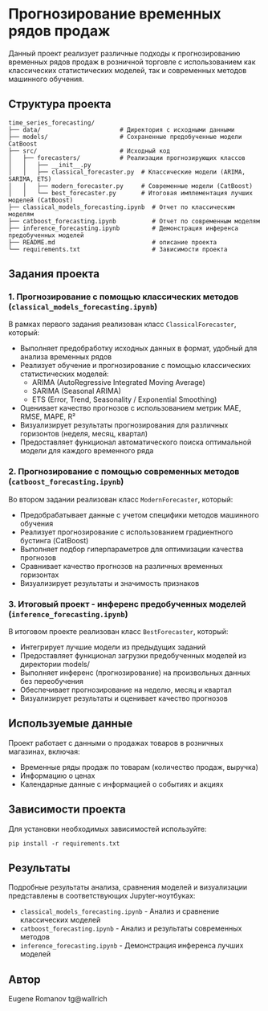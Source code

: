 # Прогнозирование временных рядов продаж

Данный проект реализует различные подходы к прогнозированию временных рядов продаж в розничной торговле с использованием как классических статистических моделей, так и современных методов машинного обучения.

## Структура проекта

```
time_series_forecasting/
├── data/                      # Директория с исходными данными
├── models/                    # Сохраненные предобученные модели CatBoost
├── src/                       # Исходный код
│   ├── forecasters/           # Реализации прогнозирующих классов
│   │   ├── __init__.py
│   │   ├── classical_forecaster.py  # Классические модели (ARIMA, SARIMA, ETS)
│   │   ├── modern_forecaster.py     # Современные модели (CatBoost)
│   │   └── best_forecaster.py       # Итоговая имплементация лучших моделей (CatBoost)
├── classical_models_forecasting.ipynb  # Отчет по классическим моделям
├── catboost_forecasting.ipynb          # Отчет по современным моделям
├── inference_forecasting.ipynb         # Демонстрация инференса предобученных моделей
├── README.md                           # описание проекта
└── requirements.txt                    # Зависимости проекта
```

## Задания проекта

### 1. Прогнозирование с помощью классических методов (`classical_models_forecasting.ipynb`)

В рамках первого задания реализован класс `ClassicalForecaster`, который:
- Выполняет предобработку исходных данных в формат, удобный для анализа временных рядов
- Реализует обучение и прогнозирование с помощью классических статистических моделей:
  - ARIMA (AutoRegressive Integrated Moving Average)
  - SARIMA (Seasonal ARIMA)
  - ETS (Error, Trend, Seasonality / Exponential Smoothing)
- Оценивает качество прогнозов с использованием метрик MAE, RMSE, MAPE, R²
- Визуализирует результаты прогнозирования для различных горизонтов (неделя, месяц, квартал)
- Предоставляет функционал автоматического поиска оптимальной модели для каждого временного ряда

### 2. Прогнозирование с помощью современных методов (`catboost_forecasting.ipynb`)

Во втором задании реализован класс `ModernForecaster`, который:
- Предобрабатывает данные с учетом специфики методов машинного обучения
- Реализует прогнозирование с использованием градиентного бустинга (CatBoost)
- Выполняет подбор гиперпараметров для оптимизации качества прогнозов
- Сравнивает качество прогнозов на различных временных горизонтах
- Визуализирует результаты и значимость признаков

### 3. Итоговый проект - инференс предобученных моделей (`inference_forecasting.ipynb`)

В итоговом проекте реализован класс `BestForecaster`, который:
- Интегрирует лучшие модели из предыдущих заданий
- Предоставляет функционал загрузки предобученных моделей из директории models/
- Выполняет инференс (прогнозирование) на произвольных данных без переобучения
- Обеспечивает прогнозирование на неделю, месяц и квартал
- Визуализирует результаты и оценивает качество прогнозов

## Используемые данные

Проект работает с данными о продажах товаров в розничных магазинах, включая:
- Временные ряды продаж по товарам (количество продаж, выручка)
- Информацию о ценах
- Календарные данные с информацией о событиях и акциях

## Зависимости проекта

Для установки необходимых зависимостей используйте:
```
pip install -r requirements.txt
```

## Результаты

Подробные результаты анализа, сравнения моделей и визуализации представлены в соответствующих Jupyter-ноутбуках:
- `classical_models_forecasting.ipynb` - Анализ и сравнение классических моделей
- `catboost_forecasting.ipynb` - Анализ и результаты современных методов
- `inference_forecasting.ipynb` - Демонстрация инференса лучших моделей

## Автор

Eugene Romanov
tg@wallrich
